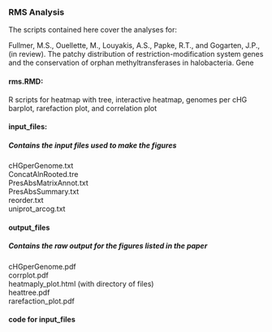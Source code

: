 ### RMS Analysis  
The scripts contained here cover the analyses for:  

Fullmer, M.S., Ouellette, M., Louyakis, A.S., Papke, R.T., and Gogarten, J.P., (in review). The patchy distribution of restriction-modification system genes and the conservation of orphan methyltransferases in halobacteria. Gene

#### rms.RMD:  
R scripts for heatmap with tree, interactive heatmap, genomes per cHG barplot, rarefaction plot, and correlation plot  

#### input_files:  
##### Contains the input files used to make the figures
cHGperGenome.txt  
ConcatAlnRooted.tre  
PresAbsMatrixAnnot.txt  
PresAbsSummary.txt  
reorder.txt  
uniprot_arcog.txt  

#### output_files  
##### Contains the raw output for the figures listed in the paper  

cHGperGenome.pdf  
corrplot.pdf  
heatmaply_plot.html (with directory of files)  
heattree.pdf  
rarefaction_plot.pdf

#### code for input_files
